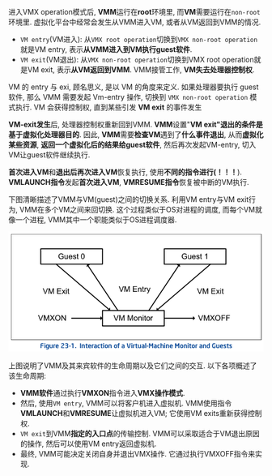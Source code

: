 
进入VMX operation模式后, **VMM**运行在**root**环境里, 而**VM**需要运行在`non-root`环境里. 虚拟化平台中经常会发生从VMM进入VM, 或者从VM返回到VMM的情况.

- `VM entry`(VM进入): 从`VMX root operation`切换到`VMX non-root operation`就是VM entry, 表示**从VMM进入到VM执行guest软件**.
- `VM exit`(VM退出): 从`VMX non-root operation`切换到VMX root operation就是VM exit, 表示**从VM返回到VMM**. VMM接管工作, **VM失去处理器控制权**.

VM 的 entry 与 exi, 顾名思义, 是以 VM 的角度来定义. 如果处理器要执行 guest 软件, 那么 VMM 需要发起 Vm-entry 操作, 切换到 `VMX non-root operation` 模式执行. VM 会获得控制权, 直到某些引发 **VM exit** 的事件发生

**VM\-exit发生**后, 处理器控制权重新回到VMM. **VMM**设置"**VM exit"退出的条件是基于虚拟化处理器目的**. 因此, **VMM**需要**检查VM**遇到了**什么事件退出**, 从而**虚拟化某些资源**, **返回一个虚拟化后的结果给guest软件**, 然后再次发起VM\-entry, 切入VM让guest软件继续执行.

**首次进入VM**和**退出后再次进入VM**恢复执行, 使用**不同的指令进行(！！！**). **VMLAUNCH指令**发起**首次进入VM**, **VMRESUME指令**恢复被中断的VM执行.

下图清晰描述了VMM与VM(guest)之间的切换关系. 利用VM entry与VM exit行为, VMM在多个VM之间来回切换. 这个过程类似于OS对进程的调度, 而每个VM就像一个进程, VMM其中一个职能类似于OS进程调度器.

![2020-11-26-22-40-48.png](./images/2020-11-26-22-40-48.png)

上图说明了VMM及其来宾软件的生命周期以及它们之间的交互.  以下各项概述了该生命周期: 

* **VMM软件**通过执行**VMXON**指令进入**VMX操作模式**. 
* 然后, 使用`VM entry`, VMM可以将客户机进入虚拟机.  VMM使用指令**VMLAUNCH**和**VMRESUME**让虚拟机进入VM;  它使用VM exits重新获得控制权. 
* `VM exit`到VMM**指定的入口点**的传输控制.  VMM可以采取适合于VM退出原因的操作, 然后可以使用VM entry返回虚拟机. 
* 最终, VMM可能决定关闭自身并退出VMX操作.  它通过执行VMXOFF指令来实现. 
